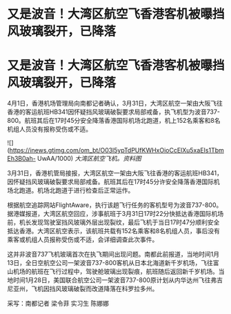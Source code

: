 # 又是波音！大湾区航空飞香港客机被曝挡风玻璃裂开，已降落

# 又是波音！大湾区航空飞香港客机被曝挡风玻璃裂开，已降落

4月1日，香港机场管理局向南都记者确认，3月31日，大湾区航空一架由大阪飞往香港的客运航班HB341因怀疑挡风玻璃破裂要求局部戒备，执飞机型为波音737-800。航班其后在17时45分安全降落香港国际机场北跑道，机上152名乘客和8名机组人员没有报称受伤或不适。

![](https://inews.gtimg.com/om_bt/O03l5ypTdPUfKWHxOioCcElXu5xaEIs1TbmEh3B0ah-
UwAA/1000) _大湾区航空飞机。资料图_

3月31日，香港机管局接报，大湾区航空一架由大阪飞往香港的客运航班HB341，因怀疑挡风玻璃破裂要求局部戒备。航班其后在17时45分许安全降落香港国际机场北跑道。机场北跑道于进行检查后正常运作。

根据航空追踪网站FlightAware，执行该趟飞行任务的客机型号为波音737-800。据港媒报道，大湾区航空回应，涉事航班于3月31日17时22分快抵达香港国际机场前，机长发现驾驶室挡风玻璃外层出现裂纹，最后飞机于当日17时47分顺利安全抵达香港。大湾区航空表示，该航班共载有152名乘客和8名机组人员，事后没有乘客或机组人员报称受伤或不适，会详细调查此次事件。

这并非波音737飞机玻璃首次在执飞期间出现问题。南都此前报道，当地时间1月13日，全日空航空公司一架波音737-800客机从日本北海道新千岁机场，飞往富山机场的航班在飞行过程中，驾驶舱玻璃出现裂痕，航班随后返回新千岁机场。当地时间1月28日，美国联合航空公司一架波音737-800原计划从内华达州飞往弗吉尼亚州，飞机因挡风玻璃破裂而改道降落在科罗拉多州。

采写：南都记者 梁令菲 实习生 陈娜娜

